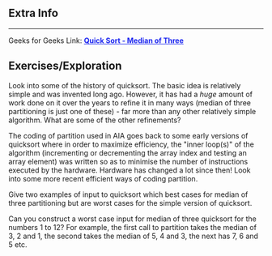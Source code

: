 
<style>
a:link {
    color: #1e28f0;
}
a:visited{
    color: #3c1478;
}
a:hover{
    color: #1e288c;
}
</style>

## Extra Info

-----

Geeks for Geeks Link: [**Quick Sort - Median of Three**][G4GLink]


[G4GLink]: https://www.geeksforgeeks.org/quick-sort/

## Exercises/Exploration

Look into some of the history of quicksort.  The basic idea is relatively
simple and was invented long ago. However, it has had a *huge* amount
of work done on it over the years to refine it in many ways (median
of three partitioning is just one of these) - far more than any other
relatively simple algorithm. What are some of the other refinements?

The coding of partition used in AIA goes back to some early versions of
quicksort where in order to maximize efficiency, the "inner loop(s)" of
the algorithm (incrementing or decrementing the array index and testing
an array element) was written so as to minimise the number of instructions
executed by the hardware. Hardware has changed a lot since then! Look
into some more recent efficient ways of coding partition.

Give two examples of input to quicksort which best cases for median
of three partitioning but are worst cases for the simple version of
quicksort.

Can you construct a worst case input for median of three quicksort for
the numbers 1 to 12?  For example, the first call to partition takes
the median of 3, 2 and 1, the second takes the median of 5, 4 and 3,
the next has 7, 6 and 5 etc.

